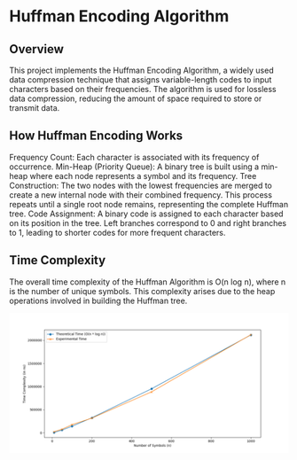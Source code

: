 # Huffman Encoding Algorithm
## Overview
This project implements the Huffman Encoding Algorithm, a widely used data compression technique that assigns variable-length codes to input characters based on their frequencies. The algorithm is used for lossless data compression, reducing the amount of space required to store or transmit data.

## How Huffman Encoding Works
Frequency Count: Each character is associated with its frequency of occurrence.
Min-Heap (Priority Queue): A binary tree is built using a min-heap where each node represents a symbol and its frequency.
Tree Construction: The two nodes with the lowest frequencies are merged to create a new internal node with their combined frequency. This process repeats until a single root node remains, representing the complete Huffman tree.
Code Assignment: A binary code is assigned to each character based on its position in the tree. Left branches correspond to 0 and right branches to 1, leading to shorter codes for more frequent characters.

## Time Complexity
The overall time complexity of the Huffman Algorithm is O(n log n), where n is the number of unique symbols. This complexity arises due to the heap operations involved in building the Huffman tree.

![Time Complexity Plot](./Figure_5.png)

